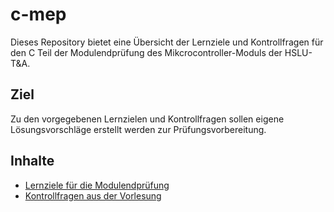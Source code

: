 # c-mep
Dieses Repository bietet eine Übersicht der Lernziele und Kontrollfragen für
den C Teil der Modulendprüfung des Mikcrocontroller-Moduls der HSLU-T&A. 

## Ziel 
Zu den vorgegebenen Lernzielen und Kontrollfragen sollen eigene
Lösungsvorschläge erstellt werden zur Prüfungsvorbereitung.

## Inhalte
* [Lernziele für die Modulendprüfung](chapters/README.md)
* [Kontrollfragen aus der Vorlesung](quiz/README.md)
